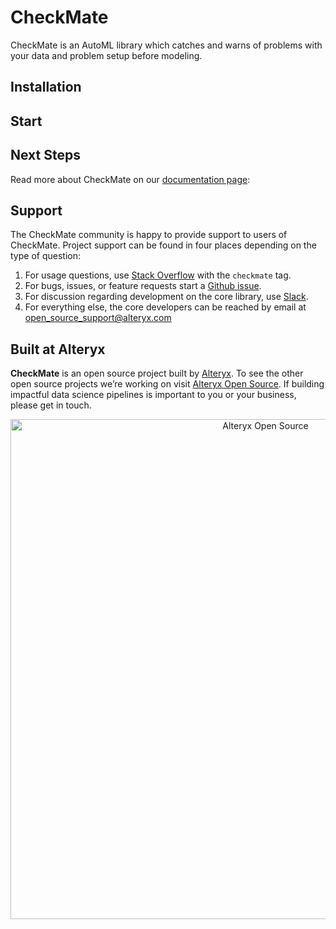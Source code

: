 # CheckMate

CheckMate is an AutoML library which catches and warns of problems with your data and problem setup before modeling.

## Installation

## Start

## Next Steps

Read more about CheckMate on our [documentation page](#):

## Support

The CheckMate community is happy to provide support to users of CheckMate. Project support can be found in four places depending on the type of question:
1. For usage questions, use [Stack Overflow](#) with the `checkmate` tag.
2. For bugs, issues, or feature requests start a [Github issue](#).
3. For discussion regarding development on the core library, use [Slack](#).
4. For everything else, the core developers can be reached by email at open_source_support@alteryx.com

## Built at Alteryx

**CheckMate** is an open source project built by [Alteryx](https://www.alteryx.com). To see the other open source projects we’re working on visit [Alteryx Open Source](https://www.alteryx.com/open-source). If building impactful data science pipelines is important to you or your business, please get in touch.

<p align="center">
  <a href="https://www.alteryx.com/open-source">
    <img src="https://alteryx-oss-web-images.s3.amazonaws.com/OpenSource_Logo-01.png" alt="Alteryx Open Source" width="800"/>
  </a>
</p>
